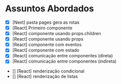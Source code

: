 # Assuntos Abordados

- [x] [Next] pasta pages gera as rotas
- [x] [React] Primeiro componente
- [x] [React] componente usando props.children
- [x] [React] componente usando props
- [x] [React] componente com eventos
- [x] [React] componente com estado
- [x] [React] comunicação entre componentes (direta)
- [x] [React] comunicação entre componentes (indireta)
- [] [React] renderização condicional
- [] [React] renderização de listas
